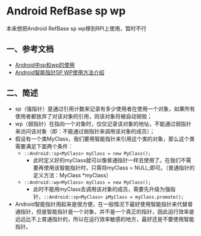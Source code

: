 # Android RefBase sp wp

本来想把Android RefBase sp wp移到RPI上使用，暂时不行

## 一、参考文档

* [Android中sp和wp的使用](https://www.cnblogs.com/chen-cai/p/9947906.html)
* [Android智能指针SP WP使用方法介绍](https://www.cnblogs.com/polo/p/5672856.html)

## 二、简述

* sp（强指针）是通过引用计数来记录有多少使用者在使用一个对象，如果所有使用者都放弃了对该对象的引用，则该对象将被自动销毁；
* wp（弱指针）在指向一个对象时，仅仅记录该对象的地址，不能通过弱指针来访问该对象（即：不能通过弱指针来调用该对象的成员）；
* 假设有一个类MyClass，我们要用智能指针来引用这个类的对象，那么这个类需要满足下面两个条件：
  * `::Android::sp<MyClass> myClass = new MyClass();`
    * 此时定义好的myClass就可以像普通指针一样去使用了。在我们不需要再使用该智能指针时，只需将myClass = NULL;即可。（普通指针的定义方法：MyClass *myClass）
  * `::Android::wp<MyClass> myClass = new MyClass();`
    * 此时不能用myClass去调用该对象的成员，需要先升级为强指针，`::Android::sp<MyClass> pMyClass = myClass.promote();`
* Android智能指针用起来是很方便，在一般情况下最好使用智能指针来代替普通指针，但是智能指针是一个对象，并不是一个真正的指针，因此运行效率是远远比不上普通指针的，所以在运行效率敏感的地方，最好还是不要使用智能指针。
